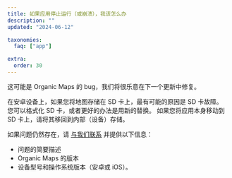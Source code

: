 ```yaml
---
title: 如果应用停止运行（或崩溃），我该怎么办
description: ""
updated: "2024-06-12"

taxonomies:
  faq: ["app"]

extra:
  order: 30
---
```


这可能是 Organic Maps 的 bug，我们将很乐意在下一个更新中修复。

在安卓设备上，如果您将地图存储在 SD 卡上，最有可能的原因是 SD 卡故障。 您可以格式化 SD 卡，或者更好的办法是用新的替换。 如果您将应用本身移动到 SD 卡上，请将其移回到内部（设备）存储。

如果问题仍然存在，请 [与我们联系](mailto:support@organicmaps.app) 并提供以下信息：

* 问题的简要描述
* Organic Maps 的版本
* 设备型号和操作系统版本（安卓或 iOS）。
